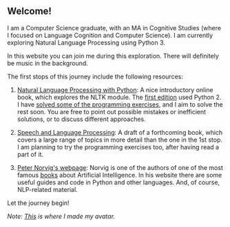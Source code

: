 ## Welcome!

I am a Computer Science graduate, with an MA in Cognitive Studies (where I focused on Language Cognition and Computer Science).
I am currently exploring Natural Language Processing using Python 3.

In this website you can join me during this exploration. There will definitely be music in the background.

The first stops of this journey include the following resources:

1. [Natural Language Processing with Python](https://www.nltk.org/book/): A nice introductory online book, which explores the NLTK module. The [first edition](http://www.nltk.org/book_1ed/) used Python 2.
I have [solved some of the programming exercises](https://github.com/vpapg/NLTK_book_py3), and I aim to solve the rest soon. You are free to point out possible mistakes or inefficient solutions, or to discuss different approaches.

2. [Speech and Language Processing](https://web.stanford.edu/%7Ejurafsky/slp3/): A draft of a forthcoming book, which covers a large range of topics in more detail than the one in the 1st stop. I am planning to try the programming exercises too, after having read a part of it.

3. [Peter Norvig's webpage](http://norvig.com/): Norvig is one of the authors of one of the most famous [books](http://aima.cs.berkeley.edu/) about Artificial Intelligence. In his website there are some useful guides and code in Python and other languages. And, of course, NLP-related material.

Let the journey begin!

_Note: [This](https://getavataaars.com) is where I made my avatar._
